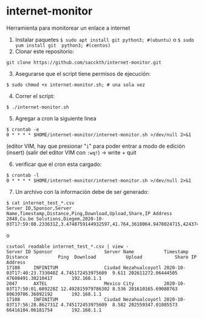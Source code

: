 # internet-monitor
Herramienta para monitorear un enlace a internet
1. Instalar paquetes
`$ sudo apt install git python3; #(ubuntu)` o 
`$ sudo yum install git  python3; #(centos)`
2. Clonar este repositorio:
```
git clone https://github.com/sacckth/internet-monitor.git
```
3. Asegurarse que el script tiene permisos de ejecución:
```
$ sudo chmod +x internet-monitor.sh; # una sola vez
```
4. Correr el script:
```
$ ./internet-monitor.sh
```
5. Agregar a cron la siguiente linea 
```
$ crontab -e 
0 * * * * $HOME/internet-monitor/internet-monitor.sh >/dev/null 2>&1
```
(editor VIM, hay que presionar "`i`" para poder entrar a modo de edición (insert)
(salir del editor VIM con `:wq!`) -> write + quit

6. verificar que el cron esta cargado:
```
$ crontab -l
0 * * * * $HOME/internet-monitor/internet-monitor.sh >/dev/null 2>&1
```
7. Un archivo con la información debe de ser generado:
```
$ cat internet_test_*.csv
Server ID,Sponsor,Server Name,Timestamp,Distance,Ping,Download,Upload,Share,IP Address
2848,Cu.be Solutions,Diegem,2020-10-03T17:59:08.233631Z,3.4748759144932597,41.764,3618064.9478024715,4243740.158341169,,10.10.10.10
```
o
```
csvtool readable internet_test_*.csv | view -
Server ID Sponsor                   Server Name           Timestamp                   Distance           Ping  Download           Upload            Share IP Address
17108     INFINITUM                 Ciudad Nezahualcoyotl 2020-10-03T17:40:23.733048Z 4.745172453975609  9.611 202611272.06444505 47608491.30210417       192.168.1.1
2047      AXTEL                     Mexico City           2020-10-03T17:50:01.609228Z 12.492815979786302 8.536 201610165.69088763 80639706.36892192       192.168.1.1
17108     INFINITUM                 Ciudad Nezahualcoyotl 2020-10-03T17:56:28.862731Z 4.745172453975609  8.582 202559347.01085573 66416104.06181754       192.168.1.1
```
